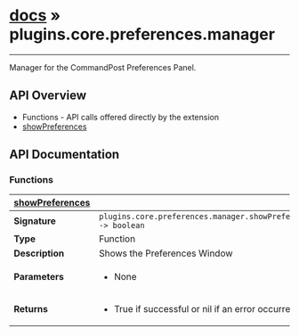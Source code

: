# [docs](index.md) » plugins.core.preferences.manager
---

Manager for the CommandPost Preferences Panel.

## API Overview
* Functions - API calls offered directly by the extension
 * [showPreferences](#showPreferences)

## API Documentation

### Functions

| [showPreferences](#showPreferences)         |                                                                                     |
| --------------------------------------------|-------------------------------------------------------------------------------------|
| **Signature**                               | `plugins.core.preferences.manager.showPreferences() -> boolean`                                                                    |
| **Type**                                    | Function                                                                     |
| **Description**                             | Shows the Preferences Window                                                                     |
| **Parameters**                              | <ul><li>None</li></ul> |
| **Returns**                                 | <ul><li>True if successful or nil if an error occurred</li></ul>          |

